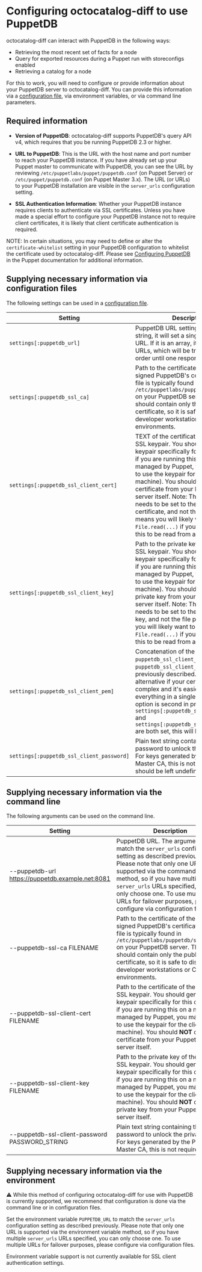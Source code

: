 # Configuring octocatalog-diff to use PuppetDB

octocatalog-diff can interact with PuppetDB in the following ways:

- Retrieving the most recent set of facts for a node
- Query for exported resources during a Puppet run with storeconfigs enabled
- Retrieving a catalog for a node

For this to work, you will need to configure or provide information about your PuppetDB server to octocatalog-diff. You can provide this information via a [configuration file](/doc/configuration.md), via environment variables, or via command line parameters.

## Required information

- **Version of PuppetDB**: octocatalog-diff supports PuppetDB's query API v4, which requires that you be running PuppetDB 2.3 or higher.

- **URL to PuppetDB**: This is the URL with the host name and port number to reach your PuppetDB instance. If you have already set up your Puppet master to communicate with PuppetDB, you can see the URL by reviewing `/etc/puppetlabs/puppet/puppetdb.conf` (on Puppet Server) or `/etc/puppet/puppetdb.conf` (on Puppet Master 3.x). The URL (or URLs) to your PuppetDB installation are visible in the `server_urls` configuration setting.

- **SSL Authentication Information**: Whether your PuppetDB instance requires clients to authenticate via SSL certificates. Unless you have made a special effort to configure your PuppetDB instance not to require client certificates, it is likely that client certificate authentication is required.

NOTE: In certain situations, you may need to define or alter the `certificate-whitelist` setting in your PuppetDB configuration to whitelist the certificate used by octocatalog-diff. Please see [Configuring PuppetDB](https://docs.puppet.com/puppetdb/latest/configure.html#certificate-whitelist) in the Puppet documentation for additional information.

## Supplying necessary information via configuration files

The following settings can be used in a [configuration file](/doc/configuration.md).

| Setting | Description |
| --- | --- |
| `settings[:puppetdb_url]` | PuppetDB URL settings. If this is a string, it will set a single PuppetDB URL. If it is an array, it will set multiple URLs, which will be tried in a random order until one responds. |
| `settings[:puppetdb_ssl_ca]` | Path to the certificate of the CA that signed PuppetDB's certificate. This file is typically found in `/etc/puppetlabs/puppetdb/ssl/ca.pem` on your PuppetDB server. This file should contain only the public certificate, so it is safe to distribute to developer workstations or CI environments. |
| `settings[:puppetdb_ssl_client_cert]` | TEXT of the certificate of the client SSL keypair. You should generate a keypair specifically for this client (or if you are running this on a machine managed by Puppet, you may be able to use the keypair for the client machine). You should **NOT** copy the certificate from your PuppetDB server itself. Note: This variable needs to be set to the TEXT of the certificate, and not the file path. This means you will likely want to use `File.read(...)` if you are configuring this to be read from a file. |
| `settings[:puppetdb_ssl_client_key]` | Path to the private key of the client SSL keypair. You should generate a keypair specifically for this client (or if you are running this on a machine managed by Puppet, you may be able to use the keypair for the client machine). You should **NOT** copy the private key from your PuppetDB server itself.  Note: This variable needs to be set to the TEXT of the key, and not the file path. This means you will likely want to use `File.read(...)` if you are configuring this to be read from a file. |
| `settings[:puppetdb_ssl_client_pem]` | Concatenation of the text of `puppetdb_ssl_client_key` and `puppetdb_ssl_client_cert` as previously described. This is a good alternative if your certificate chain is complex and it's easier just to put everything in a single place. Note: this option is second in precedence; if `settings[:puppetdb_ssl_client_cert]` and `settings[:puppetdb_ssl_client_key]` are both set, this will be ignored. |
| `settings[:puppetdb_ssl_client_password]` | Plain text string containing the password to unlock the private key. For keys generated by the Puppet Master CA, this is not required and should be left undefined. |

## Supplying necessary information via the command line

The following arguments can be used on the command line.

| Setting | Description |
| --- | --- |
| --puppetdb-url https://puppetdb.example.net:8081 | PuppetDB URL. The argument should match the `server_urls` configuration setting as described previously. Please note that only one URL is supported via the command line method, so if you have multiple `server_urls` URLs specified, you can only choose one. To use multiple URLs for failover purposes, please configure via configuration files. |
| --puppetdb-ssl-ca FILENAME | Path to the certificate of the CA that signed PuppetDB's certificate. This file is typically found in `/etc/puppetlabs/puppetdb/ssl/ca.pem` on your PuppetDB server. This file should contain only the public certificate, so it is safe to distribute to developer workstations or CI environments. |
| --puppetdb-ssl-client-cert FILENAME | Path to the certificate of the client SSL keypair. You should generate a keypair specifically for this client (or if you are running this on a machine managed by Puppet, you may be able to use the keypair for the client machine). You should **NOT** copy the certificate from your PuppetDB server itself. |
| --puppetdb-ssl-client-key FILENAME | Path to the private key of the client SSL keypair. You should generate a keypair specifically for this client (or if you are running this on a machine managed by Puppet, you may be able to use the keypair for the client machine). You should **NOT** copy the private key from your PuppetDB server itself. |
| --puppetdb-ssl-client-password PASSWORD_STRING | Plain text string containing the password to unlock the private key. For keys generated by the Puppet Master CA, this is not required. |

## Supplying necessary information via the environment

:warning: While this method of configuring octocatalog-diff for use with PuppetDB is currently supported, we recommend that configuration is done via the command line or in configuration files.

Set the environment variable `PUPPETDB_URL` to match the `server_urls` configuration setting as described previously. Please note that only one URL is supported via the environment variable method, so if you have multiple `server_urls` URLs specified, you can only choose one. To use multiple URLs for failover purposes, please configure via configuration files.

Environment variable support is not currently available for SSL client authentication settings.

